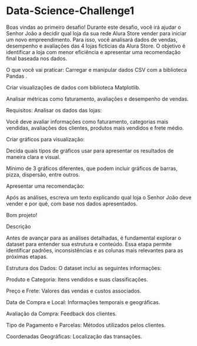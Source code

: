 # Data-Science-Challenge1
Boas vindas ao primeiro desafio!
Durante este desafio, você irá ajudar o Senhor João a decidir qual loja da sua rede Alura Store vender para iniciar um novo empreendimento. Para isso, você analisará dados de vendas, desempenho e avaliações das 4 lojas fictícias da Alura Store. O objetivo é identificar a loja com menor eficiência e apresentar uma recomendação final baseada nos dados.

O que você vai praticar:
Carregar e manipular dados CSV com a biblioteca Pandas .

Criar visualizações de dados com biblioteca Matplotlib.

Analisar métricas como faturamento, avaliações e desempenho de vendas.

Requisitos:
Analisar os dados das lojas:

Você deve avaliar informações como faturamento, categorias mais vendidas, avaliações dos clientes, produtos mais vendidos e frete médio.

Criar gráficos para visualização:

Decida quais tipos de gráficos usar para apresentar os resultados de maneira clara e visual.

Mínimo de 3 gráficos diferentes, que podem incluir gráficos de barras, pizza, dispersão, entre outros.

Apresentar uma recomendação:

Após as análises, escreva um texto explicando qual loja o Senhor João deve vender e por quê, com base nos dados apresentados.

Bom projeto!

Descrição

Antes de avançar para as análises detalhadas, é fundamental explorar o dataset para entender sua estrutura e conteúdo. Essa etapa permite identificar padrões, inconsistências e as colunas mais relevantes para as próximas etapas.

Estrutura dos Dados:
O dataset inclui as seguintes informações:

Produto e Categoria: Itens vendidos e suas classificações.

Preço e Frete: Valores das vendas e custos associados.

Data de Compra e Local: Informações temporais e geográficas.

Avaliação da Compra: Feedback dos clientes.

Tipo de Pagamento e Parcelas: Métodos utilizados pelos clientes.

Coordenadas Geográficas: Localização das transações.

